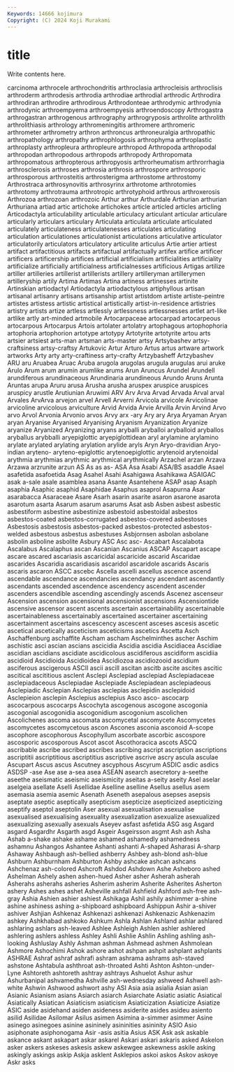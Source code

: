 ```yaml
---
Keywords: 14666 kojimura
Copyright: (C) 2024 Koji Murakami
---
```


# title

Write contents here.



carcinoma arthrocele arthrochondritis
arthroclasia arthrocleisis arthroclisis arthroderm arthrodesis arthrodia arthrodiae arthrodial arthrodic Arthrodira
arthrodiran arthrodire arthrodirous Arthrodonteae arthrodymic arthrodynia arthrodynic arthroempyema arthroempyesis arthroendoscopy
Arthrogastra arthrogastran arthrogenous arthrography arthrogryposis arthrolite arthrolith arthrolithiasis arthrology arthromeningitis
arthromere arthromeric arthrometer arthrometry arthron arthroncus arthroneuralgia arthropathic arthropathology arthropathy
arthrophlogosis arthrophyma arthroplastic arthroplasty arthropleura arthropleure arthropod Arthropoda arthropodal arthropodan
arthropodous arthropods arthropody Arthropomata arthropomatous arthropterous arthropyosis arthrorheumatism arthrorrhagia arthrosclerosis
arthroses arthrosia arthrosis arthrospore arthrosporic arthrosporous arthrosteitis arthrosterigma arthrostome arthrostomy
Arthrostraca arthrosynovitis arthrosyrinx arthrotome arthrotomies arthrotomy arthrotrauma arthrotropic arthrotyphoid arthrous
arthroxerosis Arthrozoa arthrozoan arthrozoic Arthur arthur Arthurdale Arthurian arthurian Arthuriana
artiad artic artichoke artichokes article articled articles articling Articodactyla articulability
articulable articulacy articulant articular articulare articularly articulars articulary Articulata articulata
articulate articulated articulately articulateness articulatenesses articulates articulating articulation articulationes articulationist
articulations articulative articulator articulatorily articulators articulatory articulite articulus Artie artier
artiest artifact artifactitious artifacts artifactual artifactually artifex artifice artificer artificers
artificership artifices artificial artificialism artificialities artificiality artificialize artificially artificialness artificialnesses
artificious Artigas artilize artiller artilleries artillerist artillerists artillery artilleryman artillerymen
artilleryship artily Artima Artimas Artina artiness artinesses artinite Artinskian artiodactyl
Artiodactyla artiodactylous artiphyllous artisan artisanal artisanry artisans artisanship artist artistdom
artiste artiste-peintre artistes artistess artistic artistical artistically artist-in-residence artistries artistry
artists artize artless artlessly artlessness artlessnesses artlet art-like artlike artly
art-minded artmobile Artocarpaceae artocarpad artocarpeous artocarpous Artocarpus Artois artolater artolatry
artophagous artophophoria artophoria artophorion artotype artotypy Artotyrite artotyrite artou arts
artsier artsiest arts-man artsman arts-master artsy Artsybashev artsy-craftsiness artsy-craftsy Artukovic
Artur Arturo Artus artus artware artwork artworks Arty arty arty-craftiness
arty-crafty Artzybasheff Artzybashev ARU aru Aruabea Aruac Aruba arugola arugolas
arugula arugulas arui aruke Arulo Arum arum arumin arumlike arums
Arun Aruncus Arundel Arundell arundiferous arundinaceous Arundinaria arundineous Arundo Aruns
Arunta Aruntas arupa Aruru arusa Arusha arusha aruspex aruspice aruspices
aruspicy arustle Arutiunian Aruwimi ARV Arv Arva Arvad Arvada Arval
arval Arvales ArvArva arvejon arvel Arvell Arverni Arvicola arvicole Arvicolinae
arvicoline arvicolous arviculture Arvid Arvida Arvie Arvilla Arvin Arvind Arvo
arvo Arvol Arvonia Arvonio arvos Arvy arx -ary Ary ary
Arya Aryaman Aryan aryan Aryanise Aryanised Aryanising Aryanism Aryanization Aryanize
aryanize Aryanized Aryanizing aryans aryballi aryballoi aryballoid aryballos aryballus arybballi
aryepiglottic aryepiglottidean aryl arylamine arylamino arylate arylated arylating arylation arylide
aryls Aryn Aryo-dravidian Aryo-indian aryteno- aryteno-epiglottic arytenoepiglottic arytenoid arytenoidal arythmia
arythmias arythmic arythmical arythmically Arzachel arzan Arzava Arzawa arzrunite arzun
AS As as as- ASA Asa Asabi ASA/BS asaddle Asael
asafetida asafoetida Asag Asahel Asahi Asahigawa Asahikawa ASAIGAC asak a-sale
asale asamblea asana Asante Asantehene ASAP asap Asaph asaphia Asaphic
asaphid Asaphidae Asaphus asaprol Asapurna Asar asarabacca Asaraceae Asare Asarh
asarin asarite asaron asarone asarota asarotum asarta Asarum asarum asarums
Asat asb Asben asbest asbestic asbestiform asbestine asbestinize asbestoid asbestoidal
asbestos asbestos-coated asbestos-corrugated asbestos-covered asbestoses Asbestosis asbestosis asbestos-packed asbestos-protected asbestos-welded
asbestous asbestus asbestuses Asbjornsen asbolan asbolane asbolin asboline asbolite Asbury
ASC Asc asc- Ascabart Ascalabota Ascalabus Ascalaphus ascan Ascanian Ascanius
ASCAP Ascapart ascape ascare ascared ascariasis ascaricidal ascaricide ascarid Ascaridae
ascarides Ascaridia ascaridiasis ascaridol ascaridole ascarids Ascaris ascaris ascaron ASCC
ascebc Ascella ascelli ascellus ascence ascend ascendable ascendance ascendancies ascendancy
ascendant ascendantly ascendants ascended ascendence ascendency ascendent ascender ascenders ascendible
ascending ascendingly ascends Ascenez ascenseur Ascension ascension ascensional ascensionist ascensions
Ascensiontide ascensive ascensor ascent ascents ascertain ascertainability ascertainable ascertainableness ascertainably
ascertained ascertainer ascertaining ascertainment ascertains ascescency ascescent asceses ascesis ascetic
ascetical ascetically asceticism asceticisms ascetics Ascetta Asch Aschaffenburg aschaffite Ascham
ascham Aschelminthes ascher Aschim aschistic asci ascian ascians ascicidia Ascidia
ascidia Ascidiacea Ascidiae ascidian ascidians ascidiate ascidicolous ascidiferous ascidiform ascidiia
ascidioid Ascidioida Ascidioidea Ascidiozoa ascidiozooid ascidium asciferous ascigerous ASCII ascii
ascill ascitan ascitb ascite ascites ascitic ascitical ascititious asclent Asclepi
Asclepiad asclepiad Asclepiadaceae asclepiadaceous Asclepiadae Asclepiade Asclepiadean asclepiadeous Asclepiadic Asclepian
Asclepias asclepias asclepidin asclepidoid Asclepieion asclepin Asclepius asclepius Asco asco-
ascocarp ascocarpous ascocarps Ascochyta ascogenous ascogone ascogonia ascogonial ascogonidia ascogonidium
ascogonium ascolichen Ascolichenes ascoma ascomata ascomycetal ascomycete Ascomycetes ascomycetes ascomycetous
ascon Ascones asconia asconoid A-scope ascophore ascophorous Ascophyllum ascorbate ascorbic
ascospore ascosporic ascosporous Ascot ascot Ascothoracica ascots ASCQ ascribable ascribe
ascribed ascribes ascribing ascript ascription ascriptions ascriptitii ascriptitious ascriptitius ascriptive
ascrive ascry ascula asculae Ascupart Ascus ascus Ascutney ascyphous Ascyrum
ASDIC asdic asdics ASDSP -ase Ase ase a-sea asea ASEAN
asearch asecretory a-seethe aseethe aseismatic aseismic aseismicity aseitas a-seity aseity
Asel aselar aselgeia asellate Aselli Asellidae Aselline aselline Asellus asellus
asem asemasia asemia asemic Asenath Aseneth asepalous asepses asepsis aseptate
aseptic aseptically asepticism asepticize asepticized asepticizing aseptify aseptol aseptolin Aser
asexual asexualisation asexualise asexualised asexualising asexuality asexualization asexualize asexualized asexualizing
asexually asexuals Aseyev asfast asfetida ASG asg Asgard asgard Asgardhr
Asgarth asgd Asgeir Asgeirsson asgmt Ash ash Asha Ashab a-shake
ashake ashame ashamed ashamedly ashamedness ashamnu Ashangos Ashantee Ashanti ashanti
A-shaped Asharasi A-sharp Ashaway Ashbaugh ash-bellied ashberry Ashbey ash-blond ash-blue
Ashburn Ashburnham Ashburton Ashby ashcake ashcan ashcans Ashchenaz ash-colored Ashcroft
Ashdod Ashdown Ashe Asheboro ashed Ashelman Ashely ashen ashen-hued Asher
asher Asherah asherah Asherahs asherahs asheries Asherim asherim Asherite Asherites
Asherton ashery Ashes ashes ashet Asheville ashfall Ashfield Ashford ash-free
ash-gray Ashia Ashien ashier ashiest Ashikaga Ashil ashily ashimmer a-shine
ashine ashiness ashing a-shipboard ashipboard Ashippun Ashir a-shiver ashiver Ashjian
Ashkenaz Ashkenazi ashkenazi Ashkenazic Ashkenazim ashkey Ashkhabad ashkoko Ashkum Ashla
Ashlan Ashland ashlar ashlared ashlaring ashlars ash-leaved Ashlee Ashleigh Ashlen
ashler ashlered ashlering ashlers ashless Ashley Ashli Ashlie Ashlin Ashling
ashling ash-looking Ashluslay Ashly Ashman ashman Ashmead ashmen Ashmolean Ashmore
Ashochimi Ashok ashore ashot ashpan ashpit ashplant ashplants ASHRAE Ashraf
ashraf ashrafi ashram ashrama ashrams ash-staved ashstone Ashtabula ashthroat ash-throated
Ashti Ashton Ashton-under-Lyne Ashtoreth ashtoreth ashtray ashtrays Ashuelot Ashur ashur
Ashurbanipal ashvamedha Ashville ash-wednesday ashweed Ashwell ash-white Ashwin Ashwood ashwort
ashy ASI Asia asia asialia Asian asian Asianic Asianism asians
Asiarch asiarch Asiarchate Asiatic asiatic Asiatical Asiatically Asiatican Asiaticism asiaticism
Asiaticization Asiaticize Asiatize ASIC aside asidehand asiden asideness asiderite asides
asideu asiento asilid Asilidae Asilomar Asilus asimen Asimina a-simmer asimmer
Asine asinego asinegoes asinine asininely asininities asininity ASIO Asio asiphonate
asiphonogama Asir -asis asitia Asius ASK Ask ask askable askance
askant askapart askar askarel Askari askari askaris asked Askelon asker
askers askeses askesis askew askewgee askewness askile asking askingly askings
askip Askja asklent Asklepios askoi askos Askov askoye Askr asks

